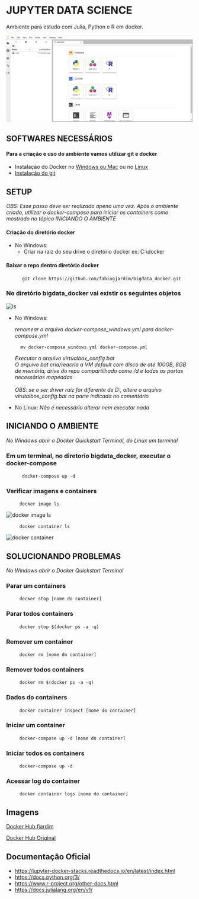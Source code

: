 
# JUPYTER DATA SCIENCE

Ambiente para estudo com Julia, Python e R em docker.

![Ecossistema](jupyter.jpg)

## SOFTWARES NECESSÁRIOS
#### Para a criação e uso do ambiente vamos utilizar git e docker
   * Instalação do Docker no [Windows ou Mac](https://docs.docker.com/toolbox/overview/) ou no [Linux](https://docs.docker.com/install/linux/docker-ce/ubuntu/)
   *  [Instalação do git](https://git-scm.com/book/pt-br/v2/Come%C3%A7ando-Instalando-o-Git)

## SETUP
*OBS: Esse passo deve ser realizado apena uma vez. Após o ambiente criado, utilizar o docker-compose para iniciar os containers como mostrado no tópico INICIANDO O AMBIENTE*

#### Criação do diretório docker
   *  No Windows:
      *  Criar na raiz do seu drive o diretório docker
         ex: C:\docker
          
#### Baixar o repo dentro diretório docker
          git clone https://github.com/fabiogjardim/bigdata_docker.git

### No diretório bigdata_docker vai existir os seguintes objetos
![ls](ls.JPG)

   *  No Windows:

      *renomear o arquivo docker-compose_windows.yml para docker-compose.yml*

            mv docker-compose_windows.yml docker-compose.yml
      *Executar o arquivo virtualbox_config.bat*
         <br><i>O arquivo bat cria/reacria a VM default com disco de até 100GB, 8GB de memória, drive do repo compartilhado como /d e todas as portas necessárias mapeadas</i></br>
         <br><i>OBS: se o ser driver raiz for diferente de D:, altere o arquivo virutalbox_config.bat na parte indicada no comentário</i></br>  
   *  No Linux: *Não é necessário alterar nem executar nada*

## INICIANDO O AMBIENTE
   
  *No Windows abrir o Docker Quickstart Terminal, do Linux um terminal*

### Em um terminal, no diretorio bigdata_docker, executar o docker-compose
          docker-compose up -d        

### Verificar imagens e containers
 
         docker image ls

![docker image ls](docker_image_ls.JPG)

         docker container ls

![docker container](docker_container_ls.JPG)

## SOLUCIONANDO PROBLEMAS 
   
  *No Windows abrir o Docker Quickstart Terminal*

### Parar um containers
         docker stop [nome do container]      

### Parar todos containers
         docker stop $(docker ps -a -q)
  
### Remover um container
         docker rm [nome do container]

### Remover todos containers
         docker rm $(docker ps -a -q)         

### Dados do containers
         docker container inspect [nome do container]

### Iniciar um container
         docker-compose up -d [nome do container]

### Iniciar todos os containers
         docker-compose up -d 

### Acessar log do container
         docker container logs [nome do container] 



## Imagens   

[Docker Hub fjardim](https://hub.docker.com/u/fjardim)

[Docker Hub Original](https://hub.docker.com/r/jupyter/datascience-notebook)


## Documentação Oficial

* https://jupyter-docker-stacks.readthedocs.io/en/latest/index.html
* https://docs.python.org/3/
* https://www.r-project.org/other-docs.html
* https://docs.julialang.org/en/v1/
